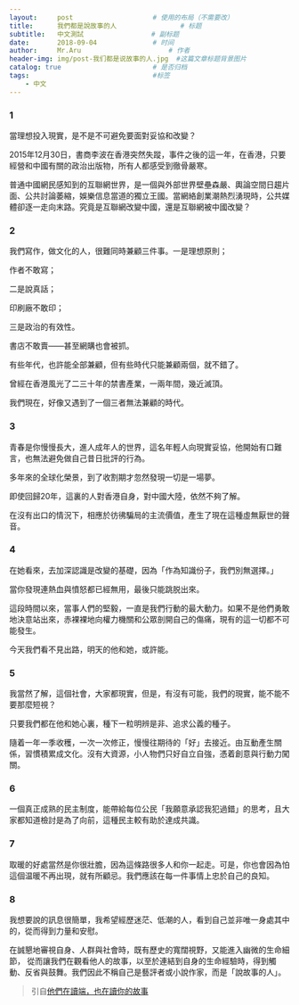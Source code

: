 ```yaml
---
layout:     post   				    # 使用的布局（不需要改）
title:      我們都是說故事的人 			     # 标题 
subtitle:   中文測試                 # 副标题
date:       2018-09-04 			    # 时间
author:     Mr.Aru 						# 作者
header-img: img/post-我们都是说故事的人.jpg 	#这篇文章标题背景图片
catalog: true 						# 是否归档
tags:								#标签
    - 中文
---
```


### 1

當理想投入現實，是不是不可避免要面對妥協和改變？

2015年12月30日，書商李波在香港突然失蹤，事件之後的這一年，在香港，只要經營和中國有關的政治出版物，所有人都感受到徹骨嚴寒。

普通中國網民感知到的互聯網世界，是一個與外部世界壁壘森嚴、輿論空間日趨片面、公共討論萎縮，娛樂信息當道的獨立王國。當網絡創業潮熱烈湧現時，公共媒體卻逐一走向末路。究竟是互聯網改變中國，還是互聯網被中國改變？

### 2

我們寫作，做文化的人，很難同時兼顧三件事。一是理想原則；

作者不敢寫；

二是說真話；

印刷廠不敢印；

三是政治的有效性。

書店不敢賣——甚至網購也會被抓。

有些年代，也許能全部兼顧，但有些時代只能兼顧兩個，就不錯了。

曾經在香港風光了二三十年的禁書產業，一兩年間，幾近滅頂。

我們現在，好像又遇到了一個三者無法兼顧的時代。

### 3

青春是你慢慢長大，進人成年人的世界，這名年輕人向現實妥協，他開始有口難言，也無法避免做自己昔日批評的行為。

多年來的全球化榮景，到了收割期才忽然發現一切是一場夢。

即使回歸20年，這裏的人對香港自身，對中國大陸，依然不夠了解。

在沒有出口的情況下，相應於彷彿騙局的主流價值，產生了現在這種虛無厭世的聲音。

### 4

在她看來，去加深認識是改變的基礎，因為「作為知識份子，我們別無選擇。」

當你發現連熱血與憤怒都已經無用，最後只能跳脱出來。

這段時間以來，當事人們的堅毅，一直是我們行動的最大動力。如果不是他們勇敢地決意站出來，赤裸裸地向權力機關和公眾剖開自己的傷痛，現有的這一切都不可能發生。

今天我們看不見出路，明天的他和她，或許能。

### 5

我當然了解，這個社會，大家都現實，但是，有沒有可能，我們的現實，能不能不要那麼短視？

只要我們都在他和她心裏，種下一粒明辨是非、追求公義的種子。

隨着一年一季收穫，一次一次修正，慢慢往期待的「好」去接近。由互動產生關係，習慣積累成文化。沒有大資源，小人物們只好自立自強，憑着創意與行動力闖關。

### 6

一個真正成熟的民主制度，能帶給每位公民「我願意承認我犯過錯」的思考，且大家都知道檢討是為了向前，這種民主較有助於達成共識。

### 7

取暖的好處當然是你很壯膽，因為這條路很多人和你一起走。可是，你也會因為怕這個温暖不再出現，就有所顧忌。我們應該在每一件事情上忠於自己的良知。

### 8

我想要說的訊息很簡單，我希望經歷迷茫、低潮的人，看到自己並非唯一身處其中的，從而得到力量和安慰。

在誠懇地審視自身、人群與社會時，既有歷史的寬闊視野，又能進入幽微的生命細節， 從而讓我們在觀看他人的故事，以至於連結到自身的生命經驗時，得到觸動、反省與鼓舞。我們因此不稱自己是藝評者或小說作家，而是「說故事的人」。

>引自[他們在讀端，也在讀你的故事](https://theinitium.com/article/20180902-membership-3rd-anniversary-video/)
